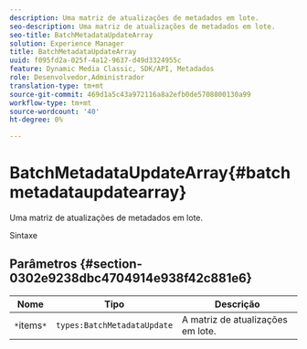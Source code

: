 ```yaml
---
description: Uma matriz de atualizações de metadados em lote.
seo-description: Uma matriz de atualizações de metadados em lote.
seo-title: BatchMetadataUpdateArray
solution: Experience Manager
title: BatchMetadataUpdateArray
uuid: f095fd2a-025f-4a12-9637-d49d3324955c
feature: Dynamic Media Classic, SDK/API, Metadados
role: Desenvolvedor,Administrador
translation-type: tm+mt
source-git-commit: 469d1a5c43a972116a8a2efb0de5708800130a99
workflow-type: tm+mt
source-wordcount: '40'
ht-degree: 0%

---
```



# BatchMetadataUpdateArray{#batchmetadataupdatearray}

Uma matriz de atualizações de metadados em lote.

Sintaxe

## Parâmetros {#section-0302e9238dbc4704914e938f42c881e6}

| Nome | Tipo | Descrição |
|---|---|---|
| `*`items`*` | `types:BatchMetadataUpdate` | A matriz de atualizações em lote. |

